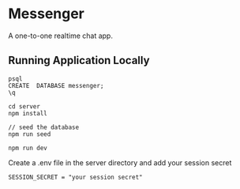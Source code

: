 # Messenger

A one-to-one realtime chat app.

## Running Application Locally

```
psql
CREATE  DATABASE messenger;
\q

cd server
npm install

// seed the database
npm run seed

npm run dev
```

Create a .env file in the server directory and add your session secret

```
SESSION_SECRET = "your session secret"
```
